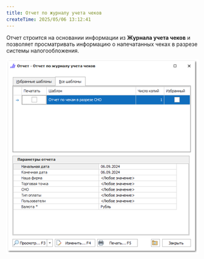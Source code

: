 ```yaml
---
title: Отчет по журналу учета чеков
createTime: 2025/05/06 13:12:41
---
```

Отчет строится на основании информации из **Журнала учета чеков** и позволяет просматривать информацию о напечатанных чеках в разрезе системы налогообложения.

![](../../../assets/specification/image079.png)



